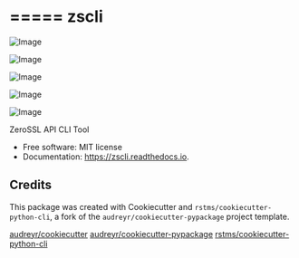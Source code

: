=====
zscli
=====


![Image](https://img.shields.io/github/license/rstms/zscli)

![Image](https://img.shields.io/pypi/v/zscli.svg)


![Image](https://circleci.com/gh/rstms/zscli/tree/master.svg?style=shield)

![Image](https://readthedocs.org/projects/zscli/badge/?version=latest)

![Image](https://pyup.io/repos/github/rstms/zscli/shield.svg)

ZeroSSL API CLI Tool


* Free software: MIT license
* Documentation: https://zscli.readthedocs.io.



Credits
-------

This package was created with Cookiecutter and `rstms/cookiecutter-python-cli`, a fork of the `audreyr/cookiecutter-pypackage` project template.

[audreyr/cookiecutter](https://github.com/audreyr/cookiecutter)
[audreyr/cookiecutter-pypackage](https://github.com/audreyr/cookiecutter-pypackage)
[rstms/cookiecutter-python-cli](https://github.com/rstms/cookiecutter-python-cli)
